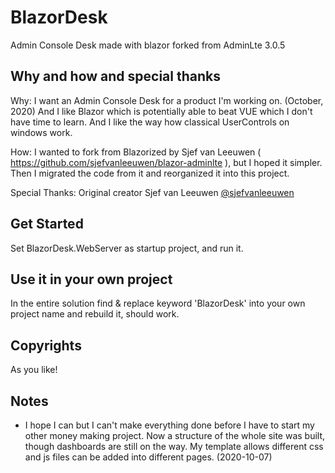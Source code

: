 # BlazorDesk

Admin Console Desk made with blazor forked from AdminLte 3.0.5

## Why and how and special thanks

Why:
I want an Admin Console Desk for a product I'm working on. (October, 2020)
And I like Blazor which is potentially able to beat VUE which I don't have time to learn.
And I like the way how classical UserControls on windows work.

How:
I wanted to fork from Blazorized by Sjef van Leeuwen ( https://github.com/sjefvanleeuwen/blazor-adminlte ),
but I hoped it simpler.
Then I migrated the code from it and reorganized it into this project.

Special Thanks:
Original creator Sjef van Leeuwen [@sjefvanleeuwen](https://github.com/sjefvanleeuwen)

## Get Started

Set BlazorDesk.WebServer as startup project, and run it.

## Use it in your own project

In the entire solution find & replace keyword 'BlazorDesk' into your own project name and rebuild it,
should work.

## Copyrights

As you like!

## Notes
* I hope I can but I can't make everything done before I have to start my other money making project. Now a structure of the whole site was built, though dashboards are still on the way. My template allows different css and js files can be added into different pages. (2020-10-07)
